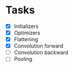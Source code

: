 # Tasks

- [x] Initializers
- [x] Optimizers
- [x] Flattening
- [x] Convolution forward
- [ ] Convolution backward
- [ ] Pooling